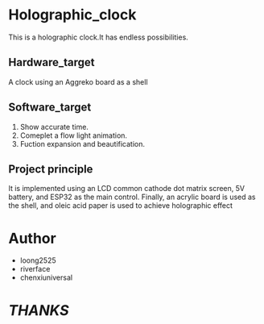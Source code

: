 # Holographic_clock
This is a holographic clock.It has endless possibilities.    
## Hardware_target
 A clock using an Aggreko board as a shell
## Software_target
1. Show accurate time.
2. Comeplet a flow light animation.
3. Fuction expansion and beautification.
## Project principle
It is implemented using an LCD common cathode dot matrix screen, 
5V battery, and ESP32 as the main control. Finally, an acrylic
board is used as the shell, and oleic acid paper is used to achieve 
holographic effect

    
# Author
* loong2525
* riverface
* chenxiuniversal
# ***THANKS***

